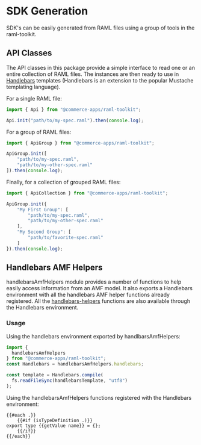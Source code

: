 # SDK Generation

SDK's can be easily generated from RAML files using a group of tools in the raml-toolkit.

## API Classes

The API classes in this package provide a simple interface to read one or an entire collection of RAML files. The instances are then ready to use in [Handlebars](https://www.npmjs.com/package/handlebars) templates (Handlebars is an extension to the popular Mustache templating language).

For a single RAML file:
```javascript
import { Api } from "@commerce-apps/raml-toolkit";

Api.init("path/to/my-spec.raml").then(console.log);
```

For a group of RAML files:
```javascript
import { ApiGroup } from "@commerce-apps/raml-toolkit";

ApiGroup.init([
    "path/to/my-spec.raml",
    "path/to/my-other-spec.raml"
]).then(console.log);
```

Finally, for a collection of grouped RAML files:
```javascript
import { ApiCollection } from "@commerce-apps/raml-toolkit";

ApiGroup.init({
    "My First Group": [
        "path/to/my-spec.raml",
        "path/to/my-other-spec.raml"
    ],
    "My Second Group": [
        "path/to/favorite-spec.raml"
    ]
}).then(console.log);
```

## Handlebars AMF Helpers
handlebarsAmfHelpers module provides a number of functions to help easily access information from an AMF model. It also exports a Handlebars environment with all the handlebars AMF helper functions already registered. All the [handlebars-helpers](https://www.npmjs.com/package/handlebars-helpers) functions are also available through the Handlebars environment.

### Usage
Using the handlebars environment exported by handlbarsAmfHelpers:
```javascript
import {
  handlebarsAmfHelpers
} from "@commerce-apps/raml-toolkit";
const Handlebars = handlebarsAmfHelpers.handlebars;

const template = Handlebars.compile(
  fs.readFileSync(handlebarsTemplate, "utf8")
);
```

Using the handlebarsAmfHelpers functions registered with the Handlebars environment:
```
{{#each .}}
    {{#if (isTypeDefinition .)}}
export type {{getValue name}} = {};
    {{/if}}
{{/each}}
```
